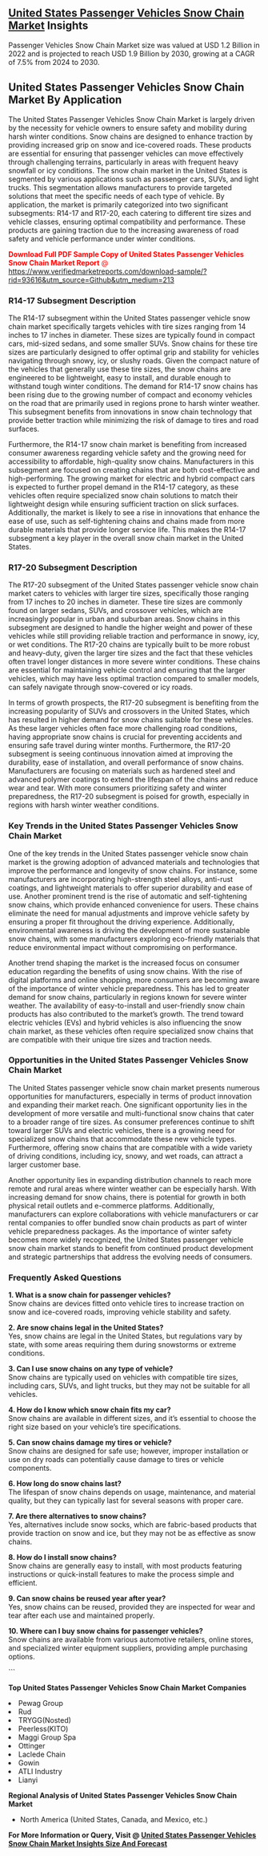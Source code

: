 <h2><a href="https://www.verifiedmarketreports.com/download-sample/?rid=93616&amp;utm_source=Github&amp;utm_medium=213" target="_blank">United States Passenger Vehicles Snow Chain Market</a> Insights</h2><p>Passenger Vehicles Snow Chain Market size was valued at USD 1.2 Billion in 2022 and is projected to reach USD 1.9 Billion by 2030, growing at a CAGR of 7.5% from 2024 to 2030.</p><p><h2>United States Passenger Vehicles Snow Chain Market By Application</h2><p>The United States Passenger Vehicles Snow Chain Market is largely driven by the necessity for vehicle owners to ensure safety and mobility during harsh winter conditions. Snow chains are designed to enhance traction by providing increased grip on snow and ice-covered roads. These products are essential for ensuring that passenger vehicles can move effectively through challenging terrains, particularly in areas with frequent heavy snowfall or icy conditions. The snow chain market in the United States is segmented by various applications such as passenger cars, SUVs, and light trucks. This segmentation allows manufacturers to provide targeted solutions that meet the specific needs of each type of vehicle. By application, the market is primarily categorized into two significant subsegments: R14-17 and R17-20, each catering to different tire sizes and vehicle classes, ensuring optimal compatibility and performance. These products are gaining traction due to the increasing awareness of road safety and vehicle performance under winter conditions.<p><span class=""><span style="color: #ff0000;"><strong>Download Full PDF Sample Copy of United States Passenger Vehicles Snow Chain Market Report</strong> @ </span><a href="https://www.verifiedmarketreports.com/download-sample/?rid=93616&amp;utm_source=Github&amp;utm_medium=213" target="_blank">https://www.verifiedmarketreports.com/download-sample/?rid=93616&amp;utm_source=Github&amp;utm_medium=213</a></span></p><h3>R14-17 Subsegment Description</h3><p>The R14-17 subsegment within the United States passenger vehicle snow chain market specifically targets vehicles with tire sizes ranging from 14 inches to 17 inches in diameter. These sizes are typically found in compact cars, mid-sized sedans, and some smaller SUVs. Snow chains for these tire sizes are particularly designed to offer optimal grip and stability for vehicles navigating through snowy, icy, or slushy roads. Given the compact nature of the vehicles that generally use these tire sizes, the snow chains are engineered to be lightweight, easy to install, and durable enough to withstand tough winter conditions. The demand for R14-17 snow chains has been rising due to the growing number of compact and economy vehicles on the road that are primarily used in regions prone to harsh winter weather. This subsegment benefits from innovations in snow chain technology that provide better traction while minimizing the risk of damage to tires and road surfaces.<p>Furthermore, the R14-17 snow chain market is benefiting from increased consumer awareness regarding vehicle safety and the growing need for accessibility to affordable, high-quality snow chains. Manufacturers in this subsegment are focused on creating chains that are both cost-effective and high-performing. The growing market for electric and hybrid compact cars is expected to further propel demand in the R14-17 category, as these vehicles often require specialized snow chain solutions to match their lightweight design while ensuring sufficient traction on slick surfaces. Additionally, the market is likely to see a rise in innovations that enhance the ease of use, such as self-tightening chains and chains made from more durable materials that provide longer service life. This makes the R14-17 subsegment a key player in the overall snow chain market in the United States.</p><h3>R17-20 Subsegment Description</h3><p>The R17-20 subsegment of the United States passenger vehicle snow chain market caters to vehicles with larger tire sizes, specifically those ranging from 17 inches to 20 inches in diameter. These tire sizes are commonly found on larger sedans, SUVs, and crossover vehicles, which are increasingly popular in urban and suburban areas. Snow chains in this subsegment are designed to handle the higher weight and power of these vehicles while still providing reliable traction and performance in snowy, icy, or wet conditions. The R17-20 chains are typically built to be more robust and heavy-duty, given the larger tire sizes and the fact that these vehicles often travel longer distances in more severe winter conditions. These chains are essential for maintaining vehicle control and ensuring that the larger vehicles, which may have less optimal traction compared to smaller models, can safely navigate through snow-covered or icy roads.<p>In terms of growth prospects, the R17-20 subsegment is benefiting from the increasing popularity of SUVs and crossovers in the United States, which has resulted in higher demand for snow chains suitable for these vehicles. As these larger vehicles often face more challenging road conditions, having appropriate snow chains is crucial for preventing accidents and ensuring safe travel during winter months. Furthermore, the R17-20 subsegment is seeing continuous innovation aimed at improving the durability, ease of installation, and overall performance of snow chains. Manufacturers are focusing on materials such as hardened steel and advanced polymer coatings to extend the lifespan of the chains and reduce wear and tear. With more consumers prioritizing safety and winter preparedness, the R17-20 subsegment is poised for growth, especially in regions with harsh winter weather conditions.</p><h3>Key Trends in the United States Passenger Vehicles Snow Chain Market</h3><p>One of the key trends in the United States passenger vehicle snow chain market is the growing adoption of advanced materials and technologies that improve the performance and longevity of snow chains. For instance, some manufacturers are incorporating high-strength steel alloys, anti-rust coatings, and lightweight materials to offer superior durability and ease of use. Another prominent trend is the rise of automatic and self-tightening snow chains, which provide enhanced convenience for users. These chains eliminate the need for manual adjustments and improve vehicle safety by ensuring a proper fit throughout the driving experience. Additionally, environmental awareness is driving the development of more sustainable snow chains, with some manufacturers exploring eco-friendly materials that reduce environmental impact without compromising on performance.</p><p>Another trend shaping the market is the increased focus on consumer education regarding the benefits of using snow chains. With the rise of digital platforms and online shopping, more consumers are becoming aware of the importance of winter vehicle preparedness. This has led to greater demand for snow chains, particularly in regions known for severe winter weather. The availability of easy-to-install and user-friendly snow chain products has also contributed to the market’s growth. The trend toward electric vehicles (EVs) and hybrid vehicles is also influencing the snow chain market, as these vehicles often require specialized snow chains that are compatible with their unique tire sizes and traction needs.</p><h3>Opportunities in the United States Passenger Vehicles Snow Chain Market</h3><p>The United States passenger vehicle snow chain market presents numerous opportunities for manufacturers, especially in terms of product innovation and expanding their market reach. One significant opportunity lies in the development of more versatile and multi-functional snow chains that cater to a broader range of tire sizes. As consumer preferences continue to shift toward larger SUVs and electric vehicles, there is a growing need for specialized snow chains that accommodate these new vehicle types. Furthermore, offering snow chains that are compatible with a wide variety of driving conditions, including icy, snowy, and wet roads, can attract a larger customer base.</p><p>Another opportunity lies in expanding distribution channels to reach more remote and rural areas where winter weather can be especially harsh. With increasing demand for snow chains, there is potential for growth in both physical retail outlets and e-commerce platforms. Additionally, manufacturers can explore collaborations with vehicle manufacturers or car rental companies to offer bundled snow chain products as part of winter vehicle preparedness packages. As the importance of winter safety becomes more widely recognized, the United States passenger vehicle snow chain market stands to benefit from continued product development and strategic partnerships that address the evolving needs of consumers.</p><h3>Frequently Asked Questions</h3><p><strong>1. What is a snow chain for passenger vehicles?</strong><br> Snow chains are devices fitted onto vehicle tires to increase traction on snow and ice-covered roads, improving vehicle stability and safety.</p><p><strong>2. Are snow chains legal in the United States?</strong><br> Yes, snow chains are legal in the United States, but regulations vary by state, with some areas requiring them during snowstorms or extreme conditions.</p><p><strong>3. Can I use snow chains on any type of vehicle?</strong><br> Snow chains are typically used on vehicles with compatible tire sizes, including cars, SUVs, and light trucks, but they may not be suitable for all vehicles.</p><p><strong>4. How do I know which snow chain fits my car?</strong><br> Snow chains are available in different sizes, and it’s essential to choose the right size based on your vehicle’s tire specifications.</p><p><strong>5. Can snow chains damage my tires or vehicle?</strong><br> Snow chains are designed for safe use; however, improper installation or use on dry roads can potentially cause damage to tires or vehicle components.</p><p><strong>6. How long do snow chains last?</strong><br> The lifespan of snow chains depends on usage, maintenance, and material quality, but they can typically last for several seasons with proper care.</p><p><strong>7. Are there alternatives to snow chains?</strong><br> Yes, alternatives include snow socks, which are fabric-based products that provide traction on snow and ice, but they may not be as effective as snow chains.</p><p><strong>8. How do I install snow chains?</strong><br> Snow chains are generally easy to install, with most products featuring instructions or quick-install features to make the process simple and efficient.</p><p><strong>9. Can snow chains be reused year after year?</strong><br> Yes, snow chains can be reused, provided they are inspected for wear and tear after each use and maintained properly.</p><p><strong>10. Where can I buy snow chains for passenger vehicles?</strong><br> Snow chains are available from various automotive retailers, online stores, and specialized winter equipment suppliers, providing ample purchasing options.</p>```</p><p><strong>Top United States Passenger Vehicles Snow Chain Market Companies</strong></p><div data-test-id=""><p><li>Pewag Group</li><li> Rud</li><li> TRYGG(Nosted)</li><li> Peerless(KITO)</li><li> Maggi Group Spa</li><li> Ottinger</li><li> Laclede Chain</li><li> Gowin</li><li> ATLI Industry</li><li> Lianyi</li></p><div><strong>Regional Analysis of&nbsp;United States Passenger Vehicles Snow Chain Market</strong></div><ul><li dir="ltr"><p dir="ltr">North America&nbsp;(United States, Canada, and Mexico, etc.)</p></li></ul><p><strong>For More Information or Query, Visit @&nbsp;</strong><strong><a href="https://www.verifiedmarketreports.com/product/global-passenger-vehicles-snow-chain-market-growth-2019-2024/?utm_source=Github&amp;utm_medium=213" target="_blank">United States Passenger Vehicles Snow Chain Market Insights Size And Forecast</a></strong></p></div>
